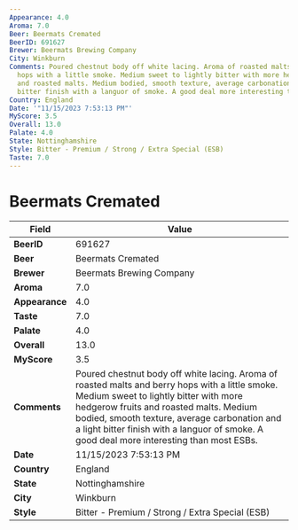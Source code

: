 ```yaml
---
Appearance: 4.0
Aroma: 7.0
Beer: Beermats Cremated
BeerID: 691627
Brewer: Beermats Brewing Company
City: Winkburn
Comments: Poured chestnut body off white lacing. Aroma of roasted malts and berry
  hops with a little smoke. Medium sweet to lightly bitter with more hedgerow fruits
  and roasted malts. Medium bodied, smooth texture, average carbonation and a light
  bitter finish with a languor of smoke. A good deal more interesting than most ESBs.
Country: England
Date: '"11/15/2023 7:53:13 PM"'
MyScore: 3.5
Overall: 13.0
Palate: 4.0
State: Nottinghamshire
Style: Bitter - Premium / Strong / Extra Special (ESB)
Taste: 7.0
---
```


# Beermats Cremated

| Field         | Value |
|---------------|-------|
| **BeerID** | 691627 |
| **Beer** | Beermats Cremated |
| **Brewer** | Beermats Brewing Company |
| **Aroma** | 7.0 |
| **Appearance** | 4.0 |
| **Taste** | 7.0 |
| **Palate** | 4.0 |
| **Overall** | 13.0 |
| **MyScore** | 3.5 |
| **Comments** | Poured chestnut body off white lacing. Aroma of roasted malts and berry hops with a little smoke. Medium sweet to lightly bitter with more hedgerow fruits and roasted malts. Medium bodied, smooth texture, average carbonation and a light bitter finish with a languor of smoke. A good deal more interesting than most ESBs. |
| **Date** | 11/15/2023 7:53:13 PM |
| **Country** | England |
| **State** | Nottinghamshire |
| **City** | Winkburn |
| **Style** | Bitter - Premium / Strong / Extra Special (ESB) |
